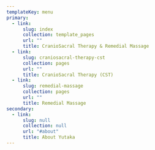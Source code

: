 ```yaml
---
templateKey: menu
primary:
  - link:
      slug: index
      collection: template_pages
      url: ""
      title: CranioSacral Therapy & Remedial Massage
  - link:
      slug: craniosacral-therapy-cst
      collection: pages
      url: ""
      title: CranioSacral Therapy (CST)
  - link:
      slug: remedial-massage
      collection: pages
      url: ""
      title: Remedial Massage
secondary:
  - link:
      slug: null
      collection: null
      url: "#about"
      title: About Yutaka
---
```

